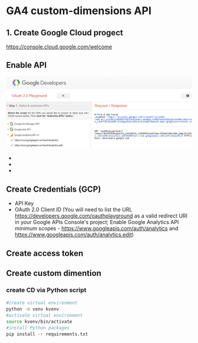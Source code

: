 # GA4 custom-dimensions API

## 1. Create Google Cloud progect
https://console.cloud.google.com/welcome

## Enable API
![Alt text](/pix/playground.png)

-
-
-

## Create Credentials (GCP)
- API Key
- OAuth 2.0 Client ID (You will need to list the URL https://developers.google.com/oauthplayground as a valid redirect URI in your Google APIs Console's project; Enable Google Analytics API minimum scopes - https://www.googleapis.com/auth/analytics and https://www.googleapis.com/auth/analytics.edit)

## Create access token

## Create custom dimention

### create CD via Python script
```bash
#create virtual environment
python -m venv kvenv
#activate virtual environment
source kvenv/bin/activate
#install Python packages 
pip install -r requirements.txt

